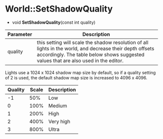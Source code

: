 # World::SetShadowQuality

- void **SetShadowQuality**(const int quality)

| Parameter | Description |
|---|---|
| quality | this setting will scale the shadow resolution of all lights in the world, and decrease their depth offsets accordingly. The table below shows suggested values that are also used in the editor. |

Lights use a 1024 x 1024 shadow map size by default, so if a quality setting of 2 is used, the default shadow map size is increased to 4096 x 4096.

| Quality | Scale | Description |
|---|---|---|
| -1 | 50% | Low |
| 0 | 100% | Medium |
| 1 | 200% | High |
| 2 | 400% | Very high |
| 3 | 800% | Ultra |
